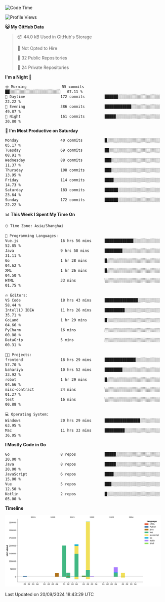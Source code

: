 <!--START_SECTION:waka-->
![Code Time](http://img.shields.io/badge/Code%20Time-2%2C724%20hrs%2047%20mins-blue)

![Profile Views](http://img.shields.io/badge/Profile%20Views-0-blue)

**🐱 My GitHub Data** 

> 📦 44.0 kB Used in GitHub's Storage 
 > 
> 🚫 Not Opted to Hire
 > 
> 📜 32 Public Repositories 
 > 
> 🔑 24 Private Repositories 
 > 
**I'm a Night 🦉** 

```text
🌞 Morning                55 commits          ██░░░░░░░░░░░░░░░░░░░░░░░   07.11 % 
🌆 Daytime                172 commits         ██████░░░░░░░░░░░░░░░░░░░   22.22 % 
🌃 Evening                386 commits         ████████████░░░░░░░░░░░░░   49.87 % 
🌙 Night                  161 commits         █████░░░░░░░░░░░░░░░░░░░░   20.80 % 
```
📅 **I'm Most Productive on Saturday** 

```text
Monday                   40 commits          █░░░░░░░░░░░░░░░░░░░░░░░░   05.17 % 
Tuesday                  69 commits          ██░░░░░░░░░░░░░░░░░░░░░░░   08.91 % 
Wednesday                88 commits          ███░░░░░░░░░░░░░░░░░░░░░░   11.37 % 
Thursday                 108 commits         ███░░░░░░░░░░░░░░░░░░░░░░   13.95 % 
Friday                   114 commits         ████░░░░░░░░░░░░░░░░░░░░░   14.73 % 
Saturday                 183 commits         ██████░░░░░░░░░░░░░░░░░░░   23.64 % 
Sunday                   172 commits         ██████░░░░░░░░░░░░░░░░░░░   22.22 % 
```


📊 **This Week I Spent My Time On** 

```text
🕑︎ Time Zone: Asia/Shanghai

💬 Programming Languages: 
Vue.js                   16 hrs 56 mins      █████████████░░░░░░░░░░░░   52.85 % 
Java                     9 hrs 58 mins       ████████░░░░░░░░░░░░░░░░░   31.11 % 
Go                       1 hr 28 mins        █░░░░░░░░░░░░░░░░░░░░░░░░   04.62 % 
XML                      1 hr 26 mins        █░░░░░░░░░░░░░░░░░░░░░░░░   04.50 % 
HTML                     33 mins             ░░░░░░░░░░░░░░░░░░░░░░░░░   01.75 % 

🔥 Editors: 
VS Code                  18 hrs 43 mins      ███████████████░░░░░░░░░░   58.44 % 
IntelliJ IDEA            11 hrs 26 mins      █████████░░░░░░░░░░░░░░░░   35.71 % 
GoLand                   1 hr 29 mins        █░░░░░░░░░░░░░░░░░░░░░░░░   04.66 % 
PyCharm                  16 mins             ░░░░░░░░░░░░░░░░░░░░░░░░░   00.88 % 
DataGrip                 5 mins              ░░░░░░░░░░░░░░░░░░░░░░░░░   00.31 % 

🐱‍💻 Projects: 
frontend                 18 hrs 29 mins      ██████████████░░░░░░░░░░░   57.70 % 
bahariya                 10 hrs 52 mins      ████████░░░░░░░░░░░░░░░░░   33.92 % 
robot                    1 hr 29 mins        █░░░░░░░░░░░░░░░░░░░░░░░░   04.66 % 
misc-contract            24 mins             ░░░░░░░░░░░░░░░░░░░░░░░░░   01.27 % 
test                     16 mins             ░░░░░░░░░░░░░░░░░░░░░░░░░   00.88 % 

💻 Operating System: 
Windows                  20 hrs 29 mins      ████████████████░░░░░░░░░   63.95 % 
Mac                      11 hrs 33 mins      █████████░░░░░░░░░░░░░░░░   36.05 % 
```

**I Mostly Code in Go** 

```text
Go                       8 repos             █████░░░░░░░░░░░░░░░░░░░░   20.00 % 
Java                     8 repos             █████░░░░░░░░░░░░░░░░░░░░   20.00 % 
JavaScript               6 repos             ████░░░░░░░░░░░░░░░░░░░░░   15.00 % 
Vue                      5 repos             ███░░░░░░░░░░░░░░░░░░░░░░   12.50 % 
Kotlin                   2 repos             █░░░░░░░░░░░░░░░░░░░░░░░░   05.00 % 
```



**Timeline**

![Lines of Code chart](https://raw.githubusercontent.com/youtiaoguagua/youtiaoguagua/master/assets/bar_graph.png)


 Last Updated on 20/09/2024 18:43:29 UTC
<!--END_SECTION:waka-->